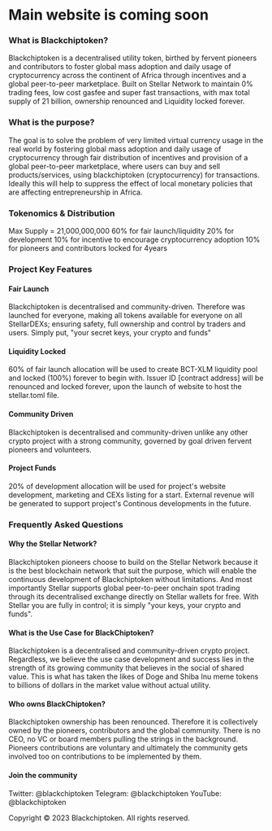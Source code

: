 # Main website is coming soon

### What is Blackchiptoken?
Blackchiptoken is a decentralised utility token, birthed by fervent pioneers and contributors to foster global mass adoption and daily usage of cryptocurrency across the continent of Africa through incentives and a global peer-to-peer marketplace. Built on Stellar Network to maintain 0% trading fees, low cost gasfee and super fast transactions, with max total supply of 21 billion, ownership renounced and Liquidity locked forever.

### What is the purpose?
The goal is to solve the problem of very limited virtual currency usage in the real world by fostering global mass adoption and daily usage of cryptocurrency through fair distribution of incentives and provision of a global peer-to-peer marketplace, where users can buy and sell products/services, using blackchiptoken (cryptocurrency) for transactions. Ideally this will help to suppress the effect of local monetary policies that are affecting entrepreneurship in Africa.

### Tokenomics & Distribution
Max Supply = 21,000,000,000
60% for fair launch/liquidity 20% for development 10% for incentive to encourage cryptocurrency adoption 10% for pioneers and contributors locked for 4years

### Project Key Features
#### Fair Launch
Blackchiptoken is decentralised and community-driven. Therefore was launched for everyone, making all tokens available for everyone on all StellarDEXs; ensuring safety, full ownership and control by traders and users. Simply put, "your secret keys, your crypto and funds"
#### Liquidity Locked
60% of fair launch allocation will be used to create BCT-XLM liquidity pool and locked (100%) forever to begin with. Issuer ID [contract address] will be renounced and locked forever, upon the launch of website to host the stellar.toml file.
#### Community Driven
Blackchiptoken is decentralised and community-driven unlike any other crypto project with a strong community, governed by goal driven fervent pioneers and volunteers.
#### Project Funds
20% of development allocation will be used for project's website development, marketing and CEXs listing for a start. External revenue will be generated to support project's Continous developments in the future.

### Frequently Asked Questions
#### Why the Stellar Network?
Blackchiptoken pioneers choose to build on the Stellar Network because it is the best blockchain network that suit the purpose, which will enable the continuous development of Blackchiptoken without limitations. And most importantly Stellar supports global peer-to-peer onchain spot trading through its decentralised exchange directly on Stellar wallets for free. With Stellar you are fully in control; it is simply "your keys, your crypto and funds".
#### What is the Use Case for BlackChiptoken?
Blackchiptoken is a decentralised and community-driven crypto project. Regardless, we believe the use case development and success lies in the strength of its growing community that believes in the social of shared value. This is what has taken the likes of Doge and Shiba Inu meme tokens to billions of dollars in the market value without actual utility.
#### Who owns BlackChiptoken?
Blackchiptoken ownership has been renounced. Therefore it is collectively owned by the pioneers, contributors and the global community. There is no CEO, no VC or board members pulling the strings in the background. Pioneers contributions are voluntary and ultimately the community gets involved too on contributions to be implemented by them.

#### Join the community
Twitter: @blackchiptoken Telegram: @blackchiptoken YouTube: @blackchiptoken

Copyright © 2023 Blackchiptoken. All rights reserved.
